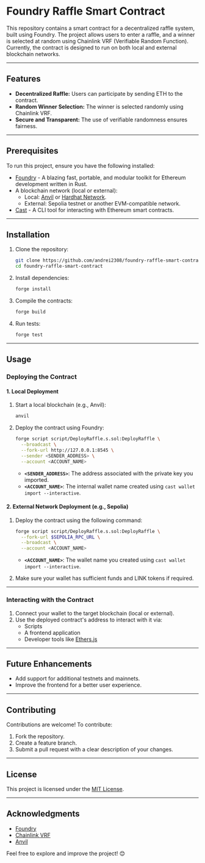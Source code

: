 # Foundry Raffle Smart Contract

This repository contains a smart contract for a decentralized raffle system, built using Foundry. The project allows users to enter a raffle, and a winner is selected at random using Chainlink VRF (Verifiable Random Function). Currently, the contract is designed to run on both local and external blockchain networks.

---

## Features

- **Decentralized Raffle:** Users can participate by sending ETH to the contract.
- **Random Winner Selection:** The winner is selected randomly using Chainlink VRF.
- **Secure and Transparent:** The use of verifiable randomness ensures fairness.

---

## Prerequisites

To run this project, ensure you have the following installed:

- [Foundry](https://book.getfoundry.sh/) - A blazing fast, portable, and modular toolkit for Ethereum development written in Rust.
- A blockchain network (local or external):
  - Local: [Anvil](https://book.getfoundry.sh/anvil/) or [Hardhat Network](https://hardhat.org/).
  - External: Sepolia testnet or another EVM-compatible network.
- [Cast](https://book.getfoundry.sh/cast/) - A CLI tool for interacting with Ethereum smart contracts.

---

## Installation

1. Clone the repository:
   ```bash
   git clone https://github.com/andrei2308/foundry-raffle-smart-contract.git
   cd foundry-raffle-smart-contract
   ```

2. Install dependencies:
   ```bash
   forge install
   ```

3. Compile the contracts:
   ```bash
   forge build
   ```

4. Run tests:
   ```bash
   forge test
   ```

---

## Usage

### Deploying the Contract

#### **1. Local Deployment**
1. Start a local blockchain (e.g., Anvil):
   ```bash
   anvil
   ```

2. Deploy the contract using Foundry:
   ```bash
   forge script script/DeployRaffle.s.sol:DeployRaffle \
     --broadcast \
     --fork-url http://127.0.0.1:8545 \
     --sender <SENDER_ADDRESS> \
     --account <ACCOUNT_NAME>
   ```
   - **`<SENDER_ADDRESS>`**: The address associated with the private key you imported.
   - **`<ACCOUNT_NAME>`**: The internal wallet name created using `cast wallet import --interactive`.

#### **2. External Network Deployment (e.g., Sepolia)**
1. Deploy the contract using the following command:
   ```bash
   forge script script/DeployRaffle.s.sol:DeployRaffle \
     --fork-url $SEPOLIA_RPC_URL \
     --broadcast \
     --account <ACCOUNT_NAME>
   ```
   - **`<ACCOUNT_NAME>`**: The wallet name you created using `cast wallet import --interactive`.

2. Make sure your wallet has sufficient funds and LINK tokens if required.

---

### Interacting with the Contract

1. Connect your wallet to the target blockchain (local or external).
2. Use the deployed contract's address to interact with it via:
   - Scripts
   - A frontend application
   - Developer tools like [Ethers.js](https://docs.ethers.io/)

---

## Future Enhancements

- Add support for additional testnets and mainnets.
- Improve the frontend for a better user experience.

---

## Contributing

Contributions are welcome! To contribute:
1. Fork the repository.
2. Create a feature branch.
3. Submit a pull request with a clear description of your changes.

---

## License

This project is licensed under the [MIT License](LICENSE).

---

## Acknowledgments

- [Foundry](https://github.com/foundry-rs/foundry)
- [Chainlink VRF](https://docs.chain.link/docs/vrf/v2/introduction/)
- [Anvil](https://book.getfoundry.sh/anvil/)

Feel free to explore and improve the project! 😊
